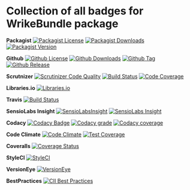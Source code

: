 Collection of all badges for WrikeBundle package
====================================================

**Packagist**
[![Packagist License](https://img.shields.io/packagist/l/zibios/wrike-bundle.svg)](https://packagist.org/packages/zibios/wrike-bundle)
[![Packagist Downloads](https://img.shields.io/packagist/dt/zibios/wrike-bundle.svg)](https://packagist.org/packages/zibios/wrike-bundle)
[![Packagist Version](https://img.shields.io/packagist/v/zibios/wrike-bundle.svg)](https://packagist.org/packages/zibios/wrike-bundle)

**Github** 
[![Github License](https://img.shields.io/github/license/zibios/wrike-bundle.svg)](https://github.com/zibios/wrike-bundle/blob/master/LICENSE)
[![Github Downloads](https://img.shields.io/github/downloads/zibios/wrike-bundle/total.svg)](https://github.com/zibios/wrike-bundle)
[![Github Tag](https://img.shields.io/github/tag/zibios/wrike-bundle.svg)](https://github.com/zibios/wrike-bundle)
[![Github Release](https://img.shields.io/github/release/zibios/wrike-bundle.svg)](https://github.com/zibios/wrike-bundle)

**Scrutnizer**
[![Scrutinizer Code Quality](https://scrutinizer-ci.com/g/zibios/wrike-bundle/badges/quality-score.png?b=master)](https://scrutinizer-ci.com/g/zibios/wrike-bundle/?branch=master)
[![Build Status](https://scrutinizer-ci.com/g/zibios/wrike-bundle/badges/build.png?b=master)](https://scrutinizer-ci.com/g/zibios/wrike-bundle/build-status/master)
[![Code Coverage](https://scrutinizer-ci.com/g/zibios/wrike-bundle/badges/coverage.png?b=master)](https://scrutinizer-ci.com/g/zibios/wrike-bundle/?branch=master)

**Libraries.io**
[![Libraries.io](https://img.shields.io/librariesio/github/zibios/wrike-bundle.svg)](https://libraries.io/packagist/zibios%2Fwrike-bundle)

**Travis**
[![Build Status](https://travis-ci.org/zibios/wrike-bundle.svg?branch=master)](https://travis-ci.org/zibios/wrike-bundle)

**SensioLabs Insight**
[![SensioLabsInsight](https://insight.sensiolabs.com/projects/4923a860-32a0-474a-887f-7766d8407b88/mini.png)](https://insight.sensiolabs.com/projects/4923a860-32a0-474a-887f-7766d8407b88)
[![SensioLabs Insight](https://img.shields.io/sensiolabs/i/4923a860-32a0-474a-887f-7766d8407b88.svg)](https://insight.sensiolabs.com/projects/4923a860-32a0-474a-887f-7766d8407b88)

**Codacy**
[![Codacy Badge](https://api.codacy.com/project/badge/Grade/bddb2d36ac0943618178a65984252b12)](https://www.codacy.com/app/zibios/wrike-bundle)
[![Codacy grade](https://img.shields.io/codacy/grade/bddb2d36ac0943618178a65984252b12.svg)](https://www.codacy.com/app/zibios/wrike-bundle)
[![Codacy coverage](https://img.shields.io/codacy/coverage/bddb2d36ac0943618178a65984252b12.svg)](https://www.codacy.com/app/zibios/wrike-bundle)

**Code Climate**
[![Code Climate](https://codeclimate.com/github/zibios/wrike-bundle/badges/gpa.svg)](https://codeclimate.com/github/zibios/wrike-bundle)
[![Test Coverage](https://codeclimate.com/github/zibios/wrike-bundle/badges/coverage.svg)](https://codeclimate.com/github/zibios/wrike-bundle/coverage)

**Coveralls**
[![Coverage Status](https://coveralls.io/repos/github/zibios/wrike-bundle/badge.svg)](https://coveralls.io/github/zibios/wrike-bundle)

**StyleCI**
[![StyleCI](https://styleci.io/repos/82083702/shield?branch=master)](https://styleci.io/repos/82083702)

**VersionEye**
[![VersionEye](http://php-eye.com/badge/zibios/wrike-bundle/tested.svg)](http://php-eye.com/package/zibios/wrike-bundle)

**BestPractices**
[![CII Best Practices](https://bestpractices.coreinfrastructure.org/projects/1689/badge)](https://bestpractices.coreinfrastructure.org/projects/1689)
